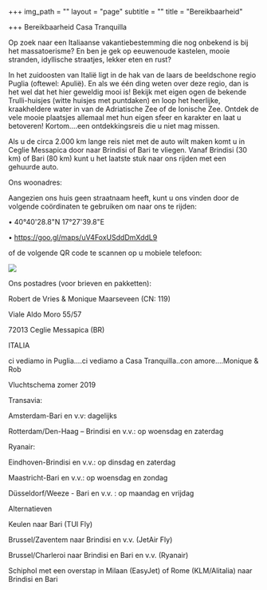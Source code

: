 +++
img_path = ""
layout = "page"
subtitle = ""
title = "Bereikbaarheid"

+++
Bereikbaarheid Casa Tranquilla

Op zoek naar een Italiaanse vakantiebestemming die nog onbekend is bij het massatoerisme? En ben je gek op eeuwenoude kastelen, mooie stranden, idyllische straatjes, lekker eten en rust?

In het zuidoosten van Italië ligt in de hak van de laars de beeldschone regio Puglia (oftewel: Apulië). En als we één ding weten over deze regio, dan is het wel dat het hier geweldig mooi is! Bekijk met eigen ogen de bekende Trulli-huisjes (witte huisjes met puntdaken) en loop het heerlijke, kraakheldere water in van de Adriatische Zee of de Ionische Zee. Ontdek de vele mooie plaatsjes allemaal met hun eigen sfeer en karakter en laat u betoveren! Kortom….een ontdekkingsreis die u niet mag missen.

Als u de circa 2.000 km lange reis niet met de auto wilt maken komt u in Ceglie Messapica door naar Brindisi of Bari te vliegen. Vanaf Brindisi (30 km) of Bari (80 km) kunt u het laatste stuk naar ons rijden met een gehuurde auto.

Ons woonadres:

Aangezien ons huis geen straatnaam heeft, kunt u ons vinden door de volgende coördinaten te gebruiken om naar ons te rijden:

•	40°40'28.8"N 17°27'39.8"E

•	https://goo.gl/maps/uV4FoxUSddDmXddL9 

of de volgende QR code te scannen op u mobiele telefoon:

 ![](/images/IMG-20190818-WA0000.jpg)

Ons postadres (voor brieven en pakketten):

Robert de Vries & Monique Maarseveen (CN: 119)

Viale Aldo Moro 55/57

72013 Ceglie Messapica (BR)

ITALIA

ci vediamo in Puglia….ci vediamo a Casa Tranquilla..con amore….Monique & Rob

 

Vluchtschema zomer 2019

Transavia:

Amsterdam-Bari en v.v: dagelijks

Rotterdam/Den-Haag – Brindisi en v.v.: op woensdag en zaterdag

Ryanair:

Eindhoven-Brindisi en v.v.: op dinsdag en zaterdag

Maastricht-Bari en v.v.: op woensdag en zondag

Düsseldorf/Weeze - Bari en v.v. : op maandag en vrijdag

Alternatieven

Keulen naar Bari (TUI Fly)

Brussel/Zaventem naar Brindisi en v.v. (JetAir Fly)

Brussel/Charleroi naar Brindisi en Bari en v.v. (Ryanair)

Schiphol met een overstap in Milaan (EasyJet) of Rome (KLM/Alitalia) naar Brindisi en Bari